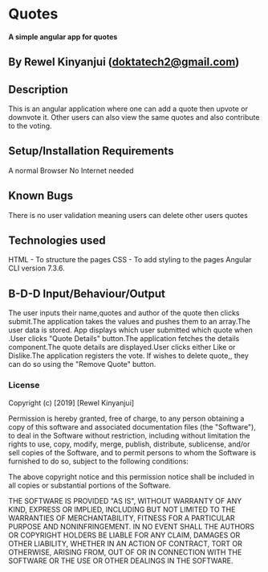 # Quotes
#### A simple angular app for quotes
## By **Rewel Kinyanjui (doktatech2@gmail.com)**
## Description 
This is an angular application where one can add a quote then upvote or downvote it. Other users can also view the same quotes and also contribute to the voting.
## Setup/Installation Requirements
A normal Browser
No Internet needed
## Known Bugs
There is no user validation meaning users can delete other users quotes

## Technologies used 
HTML - To structure the pages 
CSS - To add styling to the pages 
Angular CLI version 7.3.6.

## B-D-D Input/Behaviour/Output 
The user inputs their name,quotes and author of the quote then clicks submit.The application takes the values and pushes them to an array.The user data is stored. App displays which user submitted which quote when .User clicks "Quote Details" button.The application fetches the details component.The quote details are displayed.User clicks either Like or Dislike.The application registers the vote. If wishes to delete quote,, they can do so using the "Remove Quote" button.
### License

Copyright (c) [2019] [Rewel Kinyanjui]

Permission is hereby granted, free of charge, to any person obtaining a copy of this software and associated documentation files (the "Software"), to deal in the Software without restriction, including without limitation the rights to use, copy, modify, merge, publish, distribute, sublicense, and/or sell copies of the Software, and to permit persons to whom the Software is furnished to do so, subject to the following conditions:

The above copyright notice and this permission notice shall be included in all copies or substantial portions of the Software.

THE SOFTWARE IS PROVIDED "AS IS", WITHOUT WARRANTY OF ANY KIND, EXPRESS OR IMPLIED, INCLUDING BUT NOT LIMITED TO THE WARRANTIES OF MERCHANTABILITY, FITNESS FOR A PARTICULAR PURPOSE AND NONINFRINGEMENT. IN NO EVENT SHALL THE AUTHORS OR COPYRIGHT HOLDERS BE LIABLE FOR ANY CLAIM, DAMAGES OR OTHER LIABILITY, WHETHER IN AN ACTION OF CONTRACT, TORT OR OTHERWISE, ARISING FROM, OUT OF OR IN CONNECTION WITH THE SOFTWARE OR THE USE OR OTHER DEALINGS IN THE SOFTWARE.
  
